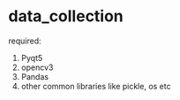 # data_collection

required:
1. Pyqt5
2. opencv3
3. Pandas
4. other common libraries like pickle, os etc
